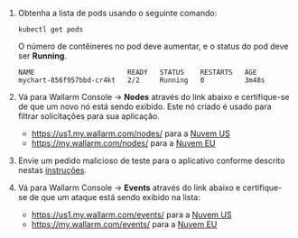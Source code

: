 1. Obtenha a lista de pods usando o seguinte comando:

    ```
    kubectl get pods
    ```

    O número de contêineres no pod deve aumentar, e o status do pod deve ser **Running**.

    ```
    NAME                       READY   STATUS    RESTARTS   AGE
    mychart-856f957bbd-cr4kt   2/2     Running   0          3m48s
    ```
2. Vá para Wallarm Console → **Nodes** através do link abaixo e certifique-se de que um novo nó está sendo exibido. Este nó criado é usado para filtrar solicitações para sua aplicação.
    * https://us1.my.wallarm.com/nodes/ para a [Nuvem US](../../../about-wallarm/overview.md#us-cloud)
    * https://my.wallarm.com/nodes/ para a [Nuvem EU](../../../about-wallarm/overview.md#eu-cloud)
3. Envie um pedido malicioso de teste para o aplicativo conforme descrito nestas [instruções](../../../admin-en/installation-check-operation-en.md#2-run-a-test-attack).
4. Vá para Wallarm Console → **Events** através do link abaixo e certifique-se de que um ataque está sendo exibido na lista:
    * https://us1.my.wallarm.com/events/ para a [Nuvem US](../../../about-wallarm/overview.md#us-cloud)
    * https://my.wallarm.com/events/ para a [Nuvem EU](../../../about-wallarm/overview.md#eu-cloud)